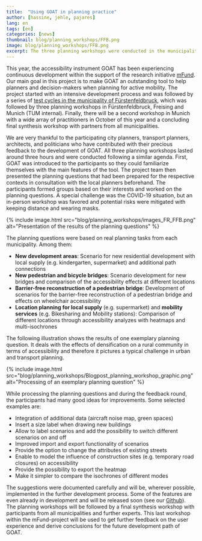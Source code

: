 ```yaml
---
title:  "Using GOAT in planning practice"
author: [hassine, jehle, pajares]
lang: en
tags: [en]
categories: [news]
thumbnail: blog/planning_workshops/FFB.png
image: blog/planning_workshops/FFB.png
excerpt: The three planning workshops were conducted in the municipalities of Fürstenfeldbruck and Freising and at the Chair of Urban Structure and Transport Planning (TUM). Experts from different backgrounds such as city planners, transport planners, architects, and politicians participated in these workshops and contributed to the further development of GOAT.
---
```

This year, the accessibility instrument GOAT has been experiencing continuous development within the support of the research initiative [mFund](https://www.bmvi.de/DE/Themen/Digitales/mFund/Ueberblick/ueberblick.html). Our main goal in this project is to make GOAT an outstanding tool to help planners and decision-makers when planning for active mobility. The project started with an intensive development process and was followed by a series of [test cycles in the municipality of Fürstenfeldbruck](https://www.open-accessibility.org/testcycles/), which was followed by three planning workshops in Fürstenfeldbruck, Freising and Munich (TUM internal). Finally, there will be a second workshop in Munich with a wide array of practitioners in October of this year and a concluding final synthesis workshop with partners from all municipalities.

We are very thankful to the participating city planners, transport planners, architects, and politicians who have contributed with their precious feedback to the development of GOAT. All three planning workshops lasted around three hours and were conducted following a similar agenda. First, GOAT was introduced to the participants so they could familiarize themselves with the main features of the tool. The project team then presented the planning questions that had been prepared for the respective contexts in consultation with the local planners beforehand. The participants formed groups based on their interests and worked on the planning questions. A special challenge was the COVID-19 situation, but an in-person workshop was favored and potential risks were mitigated with keeping distance and wearing masks.

{% include image.html src="blog/planning_workshops/images_FR_FFB.png" alt="Presentation of the results of the planning questions" %} 

The planning questions were based on real planning tasks from each municipality. Among them:
- <b>New development areas</b>: Scenario for new residential development with local supply (e.g. kindergarten, supermarket) and additional path connections
- <b>New pedestrian and bicycle bridges</b>: Scenario development for new bridges and comparison of the accessibility effects at different locations
- <b>Barrier-free reconstruction of a pedestrian bridge</b>: Development of scenarios for the barrier-free reconstruction of a pedestrian bridge and effects on wheelchair accessibility 
- <b>Location planning for local supply</b> (e.g. supermarket) and <b>mobility services</b> (e.g. Bikesharing and Mobility stations): Comparison of different locations through accessibility analyzes with heatmaps and multi-isochrones 

The following illustration shows the results of one exemplary planning question. It deals with the effects of densification on a rural community in terms of accessibility and therefore it pictures a typical challenge in urban and transport planning.

{% include image.html src="blog/planning_workshops/Blogpost_planning_workshop_graphic.png" alt="Processing of an exemplary planning question" %}

While processing the planning questions and during the feedback round, the participants had many good ideas for improvements. 
Some selected examples are:
- Integration of additional data (aircraft noise map, green spaces)
- Insert a size label when drawing new buildings
- Allow to label scenarios and add the possibility to switch different scenarios on and off
- Improved import and export functionality of scenarios
- Provide the option to change the attributes of existing streets
- Enable to model the influence of construction sites (e.g. temporary road closures) on accessibility
- Provide the possibility to export the heatmap
- Make it simpler to compare the isochrones of different modes

The suggestions were documented carefully and will be, wherever possible, implemented in the further development process. Some of the features are even already in development and will be released soon (see our [Github](https://github.com/goat-community/goat)). The planning workshops will be followed by a final synthesis workshop with participants from all municipalities and further experts. This last workshop within the mFund-project will be used to get further feedback on the user experience and derive conclusions for the future development path of GOAT.